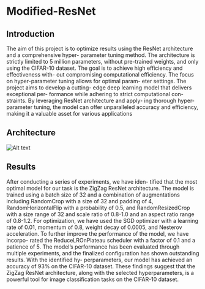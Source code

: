 # Modified-ResNet

## Introduction
The aim of this project is to optimize results using
the ResNet architecture and a comprehensive hyper-
parameter tuning method. The architecture is strictly
limited to 5 million parameters, without pre-trained
weights, and only using the CIFAR-10 dataset. The
goal is to achieve high efficiency and effectiveness with-
out compromising computational efficiency. The focus
on hyper-parameter tuning allows for optimal param-
eter settings. The project aims to develop a cutting-
edge deep learning model that delivers exceptional per-
formance while adhering to strict computational con-
straints. By leveraging ResNet architecture and apply-
ing thorough hyper-parameter tuning, the model can
offer unparalleled accuracy and efficiency, making it a
valuable asset for various applications


## Architecture

![Alt text](./home/shubham/Downloads/zigzag_resnet.png.png?raw=true "Title")

## Results

After conducting a series of experiments, we have iden-
tified that the most optimal model for our task is the
ZigZag ResNet architecture. The model is trained using
a batch size of 32 and a combination of augmentations
including RandomCrop with a size of 32 and padding of
4, RandomHorizontalFlip with a probability of 0.5, and
RandomResizedCrop with a size range of 32 and scale
ratio of 0.8-1.0 and an aspect ratio range of 0.8-1.2.
For optimization, we have used the SGD optimizer
with a learning rate of 0.01, momentum of 0.8, weight
decay of 0.0005, and Nesterov acceleration. To further
improve the performance of the model, we have incorpo-
rated the ReduceLROnPlateau scheduler with a factor
of 0.1 and a patience of 5.
The model’s performance has been evaluated through
multiple experiments, and the finalized configuration
has shown outstanding results. With the identified hy-
perparameters, our model has achieved an accuracy of
93% on the CIFAR-10 dataset. These findings suggest
that the ZigZag ResNet architecture, along with the
selected hyperparameters, is a powerful tool for image
classification tasks on the CIFAR-10 dataset.
